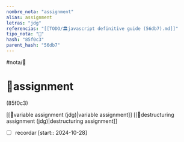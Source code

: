 ```yaml
---
nombre_nota: "assignment"
alias: assignment
letras: "jdg"
referencias: "[[TODO/🏛️javascript definitive guide (56db7).md]]"
tipo_nota: "📑"
hash: "85f0c3"
parent_hash: "56db7"
---
```


#nota/📑

# 📑assignment
<div class="hash">(85f0c3)</div>



[[📑variable assignment (jdg)|variable assignment]]
[[📑destructuring assignment (jdg)|destructuring assignment]]




- [ ] recordar  [start:: 2024-10-28]
